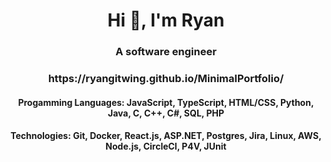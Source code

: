 <h1 align="center">Hi 👋, I'm Ryan</h1>
<h3 align="center">A software engineer</h3>

<h3 align="center">https://ryangitwing.github.io/MinimalPortfolio/</h3>

<h4 align="center"> Progamming Languages: JavaScript, TypeScript, HTML/CSS, Python, Java, C, C++, C#,  SQL, PHP </h4>
<h4 align="center"> Technologies: Git, Docker, React.js, ASP.NET, Postgres, Jira, Linux, AWS, Node.js, CircleCI, P4V, JUnit </h4>
